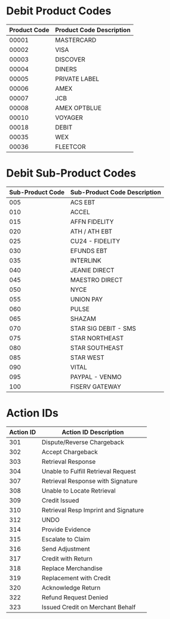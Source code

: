 # Debit Product Codes
Product Code | Product Code Description
--- | --- | 
00001 | MASTERCARD
00002 | VISA
00003 | DISCOVER
00004 | DINERS
00005 | PRIVATE LABEL
00006 | AMEX
00007 | JCB
00008 | AMEX OPTBLUE
00010 | VOYAGER
00018 | DEBIT
00035 | WEX
00036 | FLEETCOR


# Debit Sub-Product Codes
Sub-Product Code | Sub-Product Code Description
--- | ---|
005 | ACS EBT
010 | ACCEL
015 | AFFN FIDELITY
020 | ATH / ATH EBT
025 | CU24 - FIDELITY
030 | EFUNDS EBT
035 | INTERLINK
040 | JEANIE DIRECT
045 | MAESTRO DIRECT
050 | NYCE
055 | UNION PAY
060 | PULSE
065 | SHAZAM
070 | STAR SIG DEBIT - SMS
075 | STAR NORTHEAST
080 | STAR SOUTHEAST
085 | STAR WEST
090 | VITAL
095 | PAYPAL - VENMO
100 | FISERV GATEWAY


# Action IDs
Action ID | Action ID Description
--- | ---|
301 | Dispute/Reverse Chargeback  
302 | Accept Chargeback    
303	| Retrieval Response    
304 | Unable to Fulfill Retrieval Request   
307 | Retrieval Response with Signature
308	| Unable to Locate Retrieval   
309 | Credit Issued   
310	| Retrieval Resp Imprint and Signature
312	| UNDO  
314 | Provide Evidence  
315 | Escalate to Claim   
316 | Send Adjustment   
317	| Credit with Return   
318	| Replace Merchandise   
319	| Replacement with Credit  
320	| Acknowledge Return  
322	| Refund Request Denied
323	| Issued Credit on Merchant Behalf